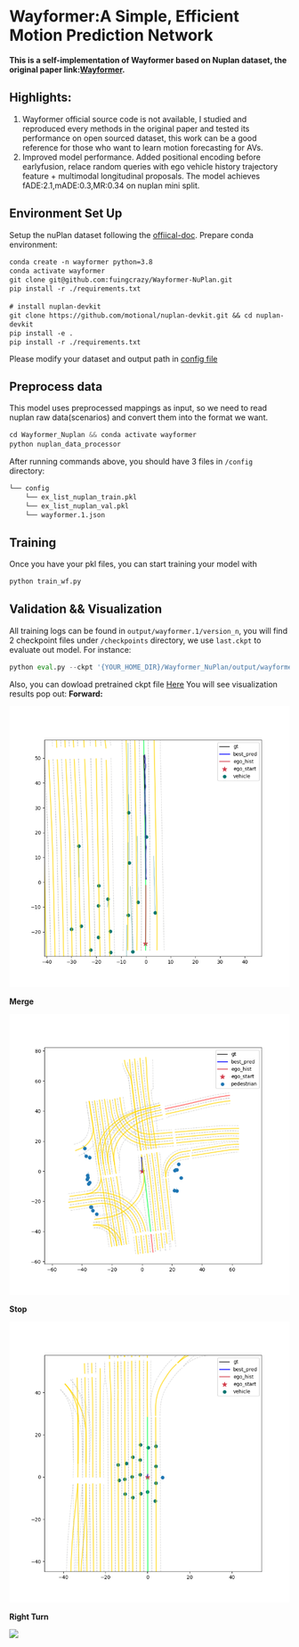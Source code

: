 # Wayformer:A Simple, Efficient Motion Prediction Network

**This is a self-implementation of Wayformer based on Nuplan dataset, the original paper link:[Wayformer](https://arxiv.org/abs/2207.05844).**
## Highlights:
1. Wayformer official source code is not available, I studied and reproduced every methods in the original paper and tested its performance on open sourced dataset, this work can be a good reference for those who want to learn motion forecasting for AVs.
2. Improved model performance. Added positional encoding before earlyfusion, relace random queries with ego vehicle history trajectory feature + multimodal longitudinal proposals. The model achieves fADE:2.1,mADE:0.3,MR:0.34 on nuplan mini split.
## Environment Set Up
Setup the nuPlan dataset following the [offiical-doc](https://nuplan-devkit.readthedocs.io/en/latest/dataset_setup.html). Prepare conda environment:
```shell
conda create -n wayformer python=3.8
conda activate wayformer
git clone git@github.com:fuingcrazy/Wayformer-NuPlan.git
pip install -r ./requirements.txt

# install nuplan-devkit
git clone https://github.com/motional/nuplan-devkit.git && cd nuplan-devkit
pip install -e .
pip install -r ./requirements.txt
```
Please modify your dataset and output path in [config file](Wayformer/wayformer_config.py)
## Preprocess data
This model uses preprocessed mappings as input, so we need to read nuplan raw data(scenarios) and convert them into the format we want.
```python
cd Wayformer_Nuplan && conda activate wayformer
python nuplan_data_processor
```

After running commands above, you should have 3 files in `/config` directory:
```
└── config
    └── ex_list_nuplan_train.pkl
    └── ex_list_nuplan_val.pkl
    └── wayformer.1.json
```

## Training
Once you have your pkl files, you can start training your model with
```python
python train_wf.py
```

## Validation && Visualization
All training logs can be found in `output/wayformer.1/version_n`, you will find 2 checkpoint files under `/checkpoints` directory, we use `last.ckpt` to evaluate out model. For instance:
```python
python eval.py --ckpt '{YOUR_HOME_DIR}/Wayformer_NuPlan/output/wayformer.1/version_0/checkpoints/last.ckpt'
```
Also, you can dowload pretrained ckpt file [Here](https://drive.google.com/file/d/1_xw9segYT10SlrG9RPisYX4rm98_-pA9/view?usp=sharing)
You will see visualization results pop out:
**Forward:**

![](Media/Forward.png)

**Merge**

![](Media/merge.png)

**Stop**

![](Media/stop.png)

**Right Turn**

![](Media/right)
